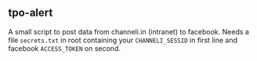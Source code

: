 ## tpo-alert
A small script to post data from channeli.in (intranet) to facebook. Needs a file `secrets.txt` in root containing your `CHANNELI_SESSID` in first line and facebook `ACCESS_TOKEN` on second.
